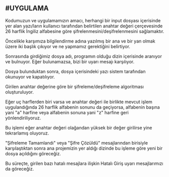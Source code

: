 #UYGULAMA
---
Kodumuzun ve uygulamamızın amacı, herhangi bir input dosyası içerisinde yer alan yazı/ların kullanıcı tarafından belirtilen anahtar değeri çerçevesinde 26 harflik İngiliz alfabesine göre şifrelenmesini/deşifrelenmesini sağlamaktır.

Öncelikle karşımıza bilgilendirme adına yazılmış bir ana ve bir yan olmak üzere iki başlık çıkıyor ve ne yapmamız gerektiğini belirtiyor.

Sonrasında girdiğimiz dosya adı, programın olduğu dizin içerisinde aranıyor ve bulnuyor. Eğer bulunamazsa, bizi bir uyarı mesajı karşılıyor.

Dosya bulunduktan sonra, dosya içerisindeki yazı sistem tarafından okunuyor ve kapatılıyor.

Girilen anahtar değerine göre bir şifreleme/deşifreleme algoritması oluşturuluyor.

Eğer uç harflerden biri varsa ve anahtar değeri ile birlikte mevcut işlem uygulandığında 26 harflik alfabenin sonunu da geçiyorsa, alfabenin başına yani "a" harfine veya alfabenin sonuna yani "z" harfine geri yönlendiriliyoruz.

Bu işlemi eğer anahtar değeri olağandan yüksek bir değer girilirse yine tekrarlamış oluyoruz.

"Şifreleme Tamamlandı" veya "Şifre Çözüldü" mesajlarından birisiyle karşılaştıktan sonra ana projemizin yer aldığı dizinde bu işleme göre yeni bir dosya açıldığını göreceğiz.

Bu süreçte, girilen bazı hatalı mesajlara ilişkin Hatalı Giriş uyarı mesajlarımızı da göreceğiz.
